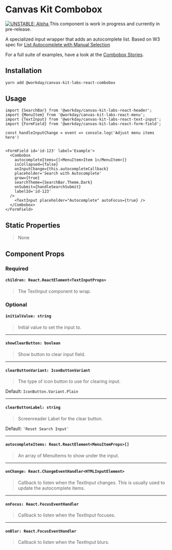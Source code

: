 # Canvas Kit Combobox

<a href="https://github.com/Workday/canvas-kit/tree/master/modules/_labs/README.md">
  <img src="https://img.shields.io/badge/UNSTABLE-alpha-orange" alt="UNSTABLE: Alpha" />
</a>  This component is work in progress and currently in pre-release.

A specialized input wrapper that adds an autocomplete list.
Based on W3 spec for [List Autocomplete with Manual Selection](https://www.w3.org/TR/wai-aria-practices/examples/combobox/aria1.1pattern/listbox-combo.html)

For a full suite of examples, have a look at the [Combobox Stories](./stories.tsx).

## Installation

```sh
yarn add @workday/canvas-kit-labs-react-combobox
```

## Usage

```tsx
import {SearchBar} from '@workday/canvas-kit-labs-react-header';
import {MenuItem} from '@workday/canvas-kit-labs-react-menu';
import {TextInput} from '@workday/canvas-kit-labs-react-text-input';
import {FormField} from '@workday/canvas-kit-labs-react-form-field';

const handleInputChange = event => console.log('Adjust menu items here')


<FormField id='id-123' label='Example'>
  <Combobox
    autocompleteItems={[<MenuItem>Item 1</MenuItem>]}
    isCollapsed={false}
    onInputChange={this.autocompleteCallback}
    placeholder='Search with Autocomplete'
    grow={true}
    searchTheme={SearchBar.Theme.Dark}
    onSubmit={handleSearchSubmit}
    labelId='id-123'
  />
    <TextInput placeholder="Autocomplete" autoFocus={true} />
  </Combobox>
</FormField>
```

## Static Properties

> None

## Component Props

### Required

#### `children: React.ReactElement<TextInputProps>`

> The TextInput component to wrap.

### Optional

#### `initialValue: string`

> Initial value to set the input to.

---

#### `showClearButton: boolean`

> Show button to clear input field.

---

#### `clearButtonVariant: IconButtonVariant`

> The type of icon button to use for clearing input.

Default: `IconButton.Variant.Plain`

---

#### `clearButtonLabel: string`

> Screenreader Label for the clear button.

Default: `'Reset Search Input'`

---

#### `autocompleteItems: React.ReactElement<MenuItemProps>[]`

> An array of MenuItems to show under the input.

---

#### `onChange: React.ChangeEventHandler<HTMLInputElement>`

> Callback to listen when the TextInput changes. This is usually used to update the autocomplete items.

---

#### `onFocus: React.FocusEventHandler`

> Callback to listen when the TextInput focuses.

---

#### `onBlur: React.FocusEventHandler`

> Callback to listen when the TextInput blurs.
